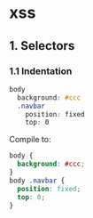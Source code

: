 xss
===

## 1. Selectors
### 1.1 Indentation
```css
body
  background: #ccc
  .navbar
    position: fixed
    top: 0
```
Compile to:
```css
body {
  background: #ccc;
}
body .navbar {
  position: fixed;
  top: 0;
}
```